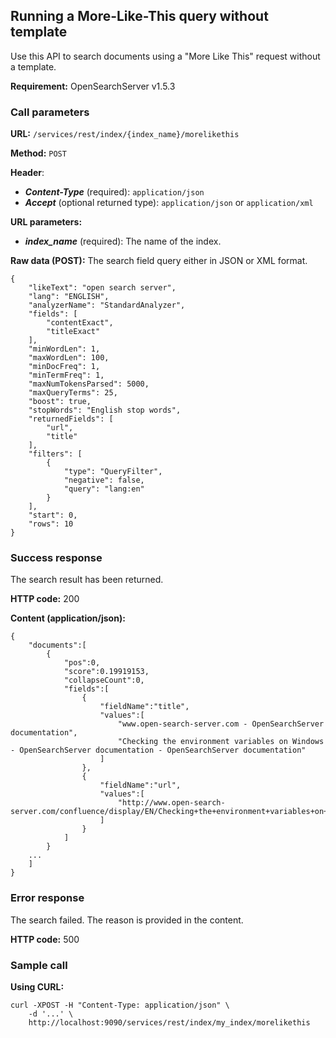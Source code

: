 ## Running a More-Like-This query without template

Use this API to search documents using a "More Like This" request without a template.

**Requirement:** OpenSearchServer v1.5.3

### Call parameters

**URL:** ```/services/rest/index/{index_name}/morelikethis```

**Method:** ```POST```

**Header**:
- _**Content-Type**_ (required): ```application/json```
- _**Accept**_ (optional returned type): ```application/json``` or ```application/xml```

**URL parameters:**
- _**index_name**_ (required): The name of the index.

**Raw data (POST):**
The search field query either in JSON or XML format.

	{
		"likeText": "open search server",
		"lang": "ENGLISH",
		"analyzerName": "StandardAnalyzer",
		"fields": [
			"contentExact",
			"titleExact"
		],
		"minWordLen": 1,
		"maxWordLen": 100,
		"minDocFreq": 1,
		"minTermFreq": 1,
		"maxNumTokensParsed": 5000,
		"maxQueryTerms": 25,
		"boost": true,
		"stopWords": "English stop words",
		"returnedFields": [
			"url",
			"title"
		],
		"filters": [
			{
				"type": "QueryFilter",
				"negative": false,
				"query": "lang:en"
			}
		],
		"start": 0,
		"rows": 10
	}

### Success response
The search result has been returned.

**HTTP code:**
200

**Content (application/json):**

	{
		"documents":[
			{
				"pos":0,
				"score":0.19919153,
				"collapseCount":0,
				"fields":[
					{
						"fieldName":"title",
						"values":[
							"www.open-search-server.com - OpenSearchServer documentation",
							"Checking the environment variables on Windows - OpenSearchServer documentation - OpenSearchServer documentation"
						]
					},
					{
						"fieldName":"url",
						"values":[
							"http://www.open-search-server.com/confluence/display/EN/Checking+the+environment+variables+on+Windows"
						]
					}
				]
			}
		...
		]
	}
	
### Error response

The search failed. The reason is provided in the content.

**HTTP code:**
500

### Sample call

**Using CURL:**

    curl -XPOST -H "Content-Type: application/json" \
        -d '...' \
        http://localhost:9090/services/rest/index/my_index/morelikethis
        